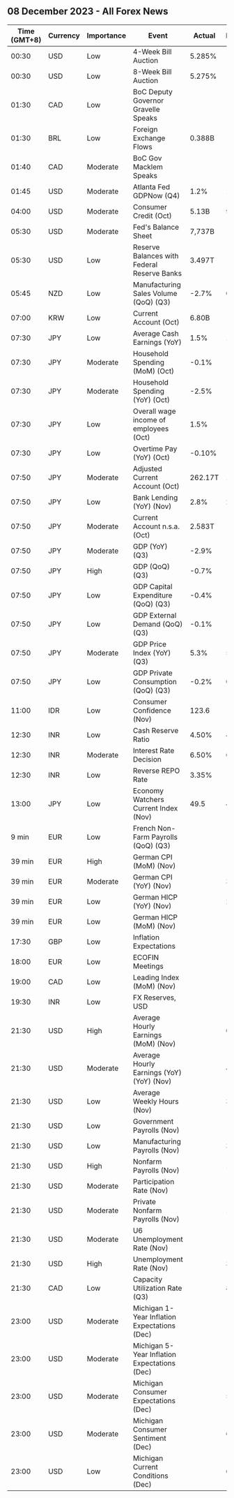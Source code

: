 ## 08 December 2023 - All Forex News

| Time (GMT+8) | Currency | Importance | Event | Actual | Forecast | Previous |
|------|----------|------------|-------|--------|----------|----------|
| 00:30 | USD | Low | 4-Week Bill Auction | 5.285% |  | 5.290% |
| 00:30 | USD | Low | 8-Week Bill Auction | 5.275% |  | 5.280% |
| 01:30 | CAD | Low | BoC Deputy Governor Gravelle Speaks |  |  |  |
| 01:30 | BRL | Low | Foreign Exchange Flows | 0.388B |  | -2.924B |
| 01:40 | CAD | Moderate | BoC Gov Macklem Speaks |  |  |  |
| 01:45 | USD | Moderate | Atlanta Fed GDPNow (Q4) | 1.2% | 1.3% | 1.3% |
| 04:00 | USD | Moderate | Consumer Credit (Oct) | 5.13B | 9.00B | 12.22B |
| 05:30 | USD | Moderate | Fed's Balance Sheet | 7,737B |  | 7,796B |
| 05:30 | USD | Low | Reserve Balances with Federal Reserve Banks | 3.497T |  | 3.395T |
| 05:45 | NZD | Low | Manufacturing Sales Volume (QoQ) (Q3) | -2.7% | 0.6% | 2.6% |
| 07:00 | KRW | Low | Current Account (Oct) | 6.80B |  | 5.42B |
| 07:30 | JPY | Low | Average Cash Earnings (YoY) | 1.5% | 1.0% | 0.6% |
| 07:30 | JPY | Moderate | Household Spending (MoM) (Oct) | -0.1% | -0.2% | 0.3% |
| 07:30 | JPY | Moderate | Household Spending (YoY) (Oct) | -2.5% | -3.0% | -2.8% |
| 07:30 | JPY | Low | Overall wage income of employees (Oct) | 1.5% |  | 0.6% |
| 07:30 | JPY | Low | Overtime Pay (YoY) (Oct) | -0.10% |  | -0.50% |
| 07:50 | JPY | Moderate | Adjusted Current Account (Oct) | 262.17T | 1.85T | 2.01T |
| 07:50 | JPY | Low | Bank Lending (YoY) (Nov) | 2.8% | 2.8% | 2.7% |
| 07:50 | JPY | Moderate | Current Account n.s.a. (Oct) | 2.583T |  | 2.724T |
| 07:50 | JPY | Moderate | GDP (YoY) (Q3) | -2.9% | -2.1% | 3.6% |
| 07:50 | JPY | High | GDP (QoQ) (Q3) | -0.7% | -0.5% | 0.9% |
| 07:50 | JPY | Low | GDP Capital Expenditure (QoQ) (Q3) | -0.4% | -0.6% | -1.3% |
| 07:50 | JPY | Low | GDP External Demand (QoQ) (Q3) | -0.1% | -0.1% | 1.6% |
| 07:50 | JPY | Moderate | GDP Price Index (YoY) (Q3) | 5.3% | 5.1% | 3.8% |
| 07:50 | JPY | Low | GDP Private Consumption (QoQ) (Q3) | -0.2% | 0.0% | -0.6% |
| 11:00 | IDR | Low | Consumer Confidence (Nov) | 123.6 |  | 124.3 |
| 12:30 | INR | Low | Cash Reserve Ratio | 4.50% | 4.50% | 4.50% |
| 12:30 | INR | Moderate | Interest Rate Decision | 6.50% | 6.50% | 6.50% |
| 12:30 | INR | Low | Reverse REPO Rate | 3.35% |  | 3.35% |
| 13:00 | JPY | Low | Economy Watchers Current Index (Nov) | 49.5 | 49.0 | 49.5 |
| 9 min | EUR | Low | French Non-Farm Payrolls (QoQ) (Q3) |  | -0.1% | 0.1% |
| 39 min | EUR | High | German CPI (MoM) (Nov) |  | -0.4% | 0.0% |
| 39 min | EUR | Moderate | German CPI (YoY) (Nov) |  | 3.2% | 3.8% |
| 39 min | EUR | Low | German HICP (YoY) (Nov) |  | 2.3% | 3.0% |
| 39 min | EUR | Low | German HICP (MoM) (Nov) |  | -0.7% | -0.2% |
| 17:30 | GBP | Low | Inflation Expectations |  |  | 3.6% |
| 18:00 | EUR | Low | ECOFIN Meetings |  |  |  |
| 19:00 | CAD | Low | Leading Index (MoM) (Nov) |  |  | -0.01% |
| 19:30 | INR | Low | FX Reserves, USD |  |  | 597.94B |
| 21:30 | USD | High | Average Hourly Earnings (MoM) (Nov) |  | 0.3% | 0.2% |
| 21:30 | USD | Moderate | Average Hourly Earnings (YoY) (YoY) (Nov) |  | 4.0% | 4.1% |
| 21:30 | USD | Low | Average Weekly Hours (Nov) |  | 34.3 | 34.3 |
| 21:30 | USD | Low | Government Payrolls (Nov) |  |  | 51.0K |
| 21:30 | USD | Low | Manufacturing Payrolls (Nov) |  | 30K | -35K |
| 21:30 | USD | High | Nonfarm Payrolls (Nov) |  | 180K | 150K |
| 21:30 | USD | Moderate | Participation Rate (Nov) |  |  | 62.7% |
| 21:30 | USD | Moderate | Private Nonfarm Payrolls (Nov) |  | 153K | 99K |
| 21:30 | USD | Moderate | U6 Unemployment Rate (Nov) |  |  | 7.2% |
| 21:30 | USD | High | Unemployment Rate (Nov) |  | 3.9% | 3.9% |
| 21:30 | CAD | Low | Capacity Utilization Rate (Q3) |  | 81.0% | 81.4% |
| 23:00 | USD | Moderate | Michigan 1-Year Inflation Expectations (Dec) |  |  | 4.5% |
| 23:00 | USD | Moderate | Michigan 5-Year Inflation Expectations (Dec) |  |  | 3.2% |
| 23:00 | USD | Moderate | Michigan Consumer Expectations (Dec) |  | 57.0 | 56.8 |
| 23:00 | USD | Moderate | Michigan Consumer Sentiment (Dec) |  | 62.0 | 61.3 |
| 23:00 | USD | Low | Michigan Current Conditions (Dec) |  | 68.5 | 68.3 |
